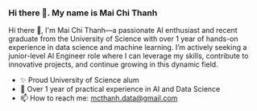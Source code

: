 ### Hi there 👋. My name is Mai Chi Thanh
Hi there 👋, I'm Mai Chi Thanh—a passionate AI enthusiast and recent graduate from the University of Science with over 1 year of hands-on experience in data science and machine learning. I’m actively seeking a junior-level AI Engineer role where I can leverage my skills, contribute to innovative projects, and continue growing in this dynamic field.
- ✨ Proud University of Science alum
- 🌱 Over 1 year of practical experience in AI and Data Science
- 📫 How to reach me: mcthanh.data@gmail.com
